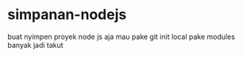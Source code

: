 # simpanan-nodejs
buat nyimpen proyek node js aja mau pake git init local pake modules banyak jadi takut
